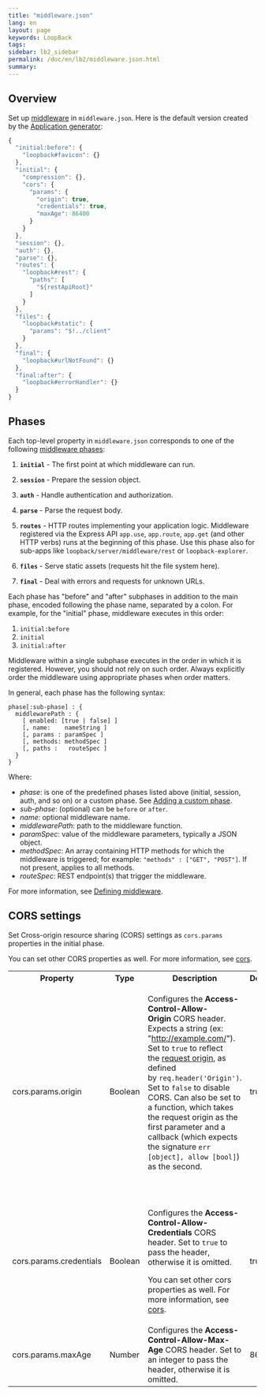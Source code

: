 ```yaml
---
title: "middleware.json"
lang: en
layout: page
keywords: LoopBack
tags:
sidebar: lb2_sidebar
permalink: /doc/en/lb2/middleware.json.html
summary:
---
```


## Overview

Set up [middleware](/doc/{{page.lang}}/lb2/Defining-middleware.html) in `middleware.json`.
Here is the default version created by the [Application generator](/doc/{{page.lang}}/lb2/Application-generator.html): 

```javascript
{
  "initial:before": {
    "loopback#favicon": {}
  },
  "initial": {
    "compression": {},
    "cors": {
      "params": {
        "origin": true,
        "credentials": true,
        "maxAge": 86400
      }
    }
  },
  "session": {},
  "auth": {},
  "parse": {},
  "routes": {
    "loopback#rest": {
      "paths": [
        "${restApiRoot}"
      ]
    }
  },
  "files": {
    "loopback#static": {
      "params": "$!../client"
    }
  },
  "final": {
    "loopback#urlNotFound": {}
  },
  "final:after": {
    "loopback#errorHandler": {}
  }
}
```

## Phases

Each top-level property in `middleware.json` corresponds to one of the following [middleware phases](/doc/{{page.lang}}/lb2/Defining-middleware.html#Definingmiddleware-Middlewarephases):  

1.  **`initial`** - The first point at which middleware can run.
2.  **`session`** - Prepare the session object.
3.  **`auth`** - Handle authentication and authorization.
4.  **`parse`** - Parse the request body.
5.  **`routes`** - HTTP routes implementing your application logic.
    Middleware registered via the Express API `app.use`, `app.route`, `app.get` (and other HTTP verbs) runs at the beginning of this phase.
    Use this phase also for sub-apps like `loopback/server/middleware/rest` or `loopback-explorer`.

6.  **`files`** - Serve static assets (requests hit the file system here).

7.  **`final`** - Deal with errors and requests for unknown URLs.

Each phase has "before" and "after" subphases in addition to the main phase, encoded following the phase name, separated by a colon.
For example, for the "initial" phase, middleware executes in this order:

1.  `initial:before `
2.  `initial`
3.  `initial:after`

Middleware within a single subphase executes in the order in which it is registered. However, you should not rely on such order.
Always explicitly order the middleware using appropriate phases when order matters.

In general, each phase has the following syntax:

```
phase[:sub-phase] : {
  middlewarePath : {
    [ enabled: [true | false] ]
    [, name:    nameString ]
    [, params : paramSpec ]
    [, methods: methodSpec ]
    [, paths :   routeSpec ]
  }
}
```

Where:

* _phase_: is one of the predefined phases listed above (initial, session, auth, and so on) or a custom phase.
  See [Adding a custom phase](/doc/{{page.lang}}/lb2/Defining-middleware.html#Definingmiddleware-Addingacustomphase).
* _sub-phase_: (optional) can be `before` or `after`.
* _name_: optional middleware name.
* _middlewarePath_: path to the middleware function.
* _paramSpec_: value of the middleware parameters, typically a JSON object.
* _methodSpec_: An array containing HTTP methods for which the middleware is triggered; for example: `"methods" : ["GET", "POST"]`.
  If not present, applies to all methods.
* _routeSpec_: REST endpoint(s) that trigger the middleware.

For more information, see [Defining middleware](/doc/{{page.lang}}/lb2/Defining-middleware.html).

## CORS settings

Set Cross-origin resource sharing (CORS) settings as `cors.params` properties in the initial phase.

You can set other CORS properties as well. For more information, see [cors](https://www.npmjs.com/package/cors).

<table>
  <tbody>
    <tr>
      <th>Property</th>
      <th>Type</th>
      <th>Description</th>
      <th>Default</th>
    </tr>
    <tr>
      <td>cors.params.origin</td>
      <td>Boolean</td>
      <td>
        <p>Configures the&nbsp;<strong>Access-Control-Allow-Origin</strong>&nbsp;CORS header.
          Expects a string (ex: "<span class="nolink"><a href="http://example.com/" class="external-link" rel="nofollow">http://example.com/</a></span>").
          Set to&nbsp;<code>true</code>&nbsp;to reflect the&nbsp;<a href="http://tools.ietf.org/html/draft-abarth-origin-09" class="external-link" rel="nofollow">request origin</a>,
          as defined by&nbsp;<code>req.header('Origin')</code>. Set to&nbsp;<code>false</code>&nbsp;to disable CORS. Can also be set to a function,
          which takes the request origin as the first parameter and a callback (which expects the signature&nbsp;<code>err [object], allow [bool]</code>) as the second.
        </p>
        <p>&nbsp;</p>
      </td>
      <td>true</td>
    </tr>
    <tr>
      <td>cors.params.credentials</td>
      <td>Boolean</td>
      <td>
        <p>Configures the&nbsp;<strong>Access-Control-Allow-Credentials</strong>&nbsp;CORS header. Set to&nbsp;<code>true</code>&nbsp;to pass the header, otherwise it is omitted.</p>
        <p>You can set other cors properties as well. For more information, see <a href="https://www.npmjs.com/package/cors" class="external-link" rel="nofollow">cors</a>.</p>
      </td>
      <td>true</td>
    </tr>
    <tr>
      <td>cors.params.maxAge</td>
      <td>Number</td>
      <td><span>Configures the&nbsp;</span><strong>Access-Control-Allow-Max-Age</strong><span>&nbsp;CORS header. Set to an integer to pass the header,
        otherwise it is omitted.</span>
      </td>
      <td>86400</td>
    </tr>
  </tbody>
</table>